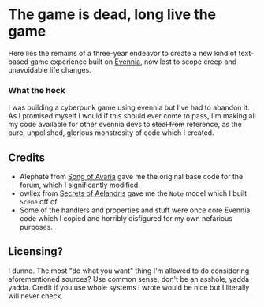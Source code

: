 # The game is dead, long live the game

Here lies the remains of a three-year endeavor to create a new kind of text-based game experience built on [Evennia](https://evennia.com), now lost to scope creep and unavoidable life changes.

### What the heck

I was building a cyberpunk game using evennia but I've had to abandon it. As I promised myself I would if this should ever come to pass, I'm making all my code available for other evennia devs to ~~steal from~~ reference, as the pure, unpolished, glorious monstrosity of code which I created.

## Credits

- Alephate from [Song of Avaria](https://songofavaria.com) gave me the original base code for the forum, which I significantly modified.
- owllex from [Secrets of Aelandris](https://aelandris.org) gave me the `Note` model which I built `Scene` off of
- Some of the handlers and properties and stuff were once core Evennia code which I copied and horribly disfigured for my own nefarious purposes.

## Licensing?

I dunno. The most "do what you want" thing I'm allowed to do considering aforementioned sources? Use common sense, don't be an asshole, yadda yadda. Credit if you use whole systems I wrote would be nice but I literally will never check.
